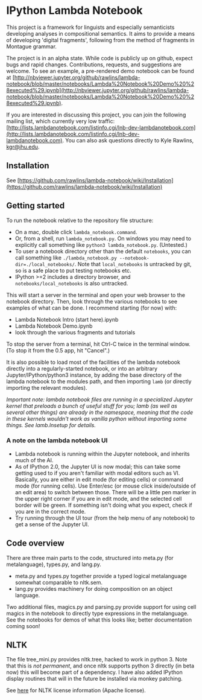 # IPython Lambda Notebook

This project is a framework for linguists and especially semanticists developing analyses in compositional semantics.  It aims to provide a means of developing 'digital fragments', following from the method of fragments in Montague grammar.

The project is in an alpha state.  While code is publicly up on github, expect bugs and rapid changes.  Contributions, requests, and suggestions are welcome.  To see an example, a pre-rendered demo notebook can be found at [http://nbviewer.jupyter.org/github/rawlins/lambda-notebook/blob/master/notebooks/Lambda%20Notebook%20Demo%20%28executed%29.ipynb](http://nbviewer.jupyter.org/github/rawlins/lambda-notebook/blob/master/notebooks/Lambda%20Notebook%20Demo%20%28executed%29.ipynb).

If you are interested in discussing this project, you can join the following mailing list, which currently very low traffic: [http://lists.lambdanotebook.com/listinfo.cgi/lnb-dev-lambdanotebook.com](http://lists.lambdanotebook.com/listinfo.cgi/lnb-dev-lambdanotebook.com).  You can also ask questions directly to Kyle Rawlins, [kgr@jhu.edu](mailto:kgr@jhu.edu).

## Installation

See [https://github.com/rawlins/lambda-notebook/wiki/Installation](https://github.com/rawlins/lambda-notebook/wiki/Installation)

## Getting started

To run the notebook relative to the repository file structure:
  * On a mac, double click `lambda_notebook.command`.
  * Or, from a shell, run `lambda_notebook.py`.  On windows you may need to explicitly call something like `python3 lambda_notebook.py`.  (Untested.)
  * To user a notebook directory other than the default `notebooks`, you can call something like `./lambda_notebook.py --notebook-dir=./local_notebooks/`.  Note that `local_notebooks` is untracked by git, so is a safe place to put testing notebooks etc.
  * IPython >=2 includes a directory browser, and `notebooks/local_notebooks` is also untracked.

This will start a server in the terminal and open your web browser to the notebook directory.  Then, look through the various notebooks to see examples of what can be done.  I recommend starting (for now) with:
  * Lambda Notebook Intro (start here).ipynb
  * Lambda Notebook Demo.ipynb
  * look through the various fragments and tutorials

To stop the server from a terminal, hit Ctrl-C twice in the terminal window.  (To stop it from the 0.5 app, hit "Cancel".)

It is also possible to load most of the facilities of the lambda notebook directly into a regularly-started notebook, or into an arbitrary Jupyter/IPython/python3 instance, by adding the base directory of the lambda notebook to the modules path, and then importing `lamb` (or directly importing the relevant modules).

_Important note: lambda notebook files are running in a specialized Jupyter kernel that preloads a bunch of useful stuff for you; lamb (as well as several other things) are already in the namespace, meaning that the code in these kernels wouldn't work as vanilla python without importing some things.  See lamb.lnsetup for details._

### A note on the lambda notebook UI

  * Lambda notebook is running within the Jupyter notebook, and inherits much of the AI.
  * As of IPython 2.0, the Jupyter UI is now modal; this can take some getting used to if you aren't familiar with modal editors such as VI.  Basically, you are either in edit mode (for editing cells) or command mode (for running cells).  Use Enter/esc (or mouse click inside/outside of an edit area) to switch between those.  There will be a little pen marker in the upper right corner if you are in edit mode, and the selected cell border will be green.  If something isn't doing what you expect, check if you are in the correct mode.
  * Try running through the UI tour (from the help menu of any notebook) to get a sense of the Jupyter UI.

## Code overview

There are three main parts to the code, structured into meta.py (for metalanguage), types.py, and lang.py.
  * meta.py and types.py together provide a typed logical metalanguage somewhat comparable to nltk.sem.  
  * lang.py provides machinery for doing composition on an object language.

Two additional files, magics.py and parsing.py provide support for using cell magics in the notebook to directly type expressions in the metalanguage.  See the notebooks for demos of what this looks like; better documentation coming soon!  


## NLTK

The file tree_mini.py provides nltk.tree, hacked to work in python 3.  Note that this is _not permanent_, and once nltk supports python 3 directly (in beta now) this will become part of a dependency.  I have also added IPython display routines that will in the future be installed via monkey patching.

See [here](https://github.com/nltk/nltk/blob/develop/LICENSE.txt) for NLTK license information (Apache license).
